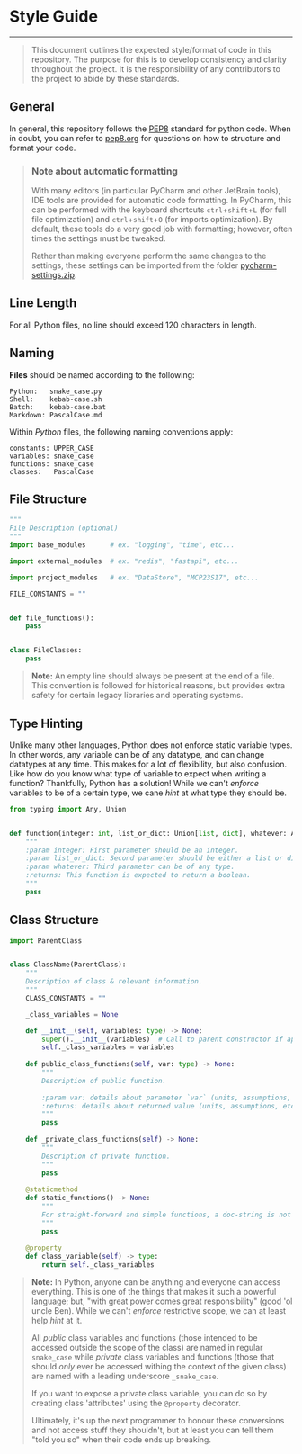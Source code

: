 # Style Guide

---

> This document outlines the expected style/format of code in this repository. The purpose for this is to develop consistency and clarity throughout the project. It is the responsibility of any contributors to the project to abide by these standards.

## General

In general, this repository follows the [PEP8](https://peps.python.org/pep-0008/) standard for python code. When in doubt, you can refer to [pep8.org](https://pep8.org/) for questions on how to structure and format your code.

> ### Note about automatic formatting
> With many editors (in particular PyCharm and other JetBrain tools), IDE tools are provided for automatic code formatting. In PyCharm, this can be performed with the keyboard shortcuts `ctrl`+`shift`+`L` (for full file optimization) and `ctrl`+`shift`+`O` (for imports optimization). By default, these tools do a very good job with formatting; however, often times the settings must be tweaked.
> 
> Rather than making everyone perform the same changes to the settings, these settings can be imported from the folder [pycharm-settings.zip](pycharm-settings.zip).

## Line Length
For all Python files, no line should exceed 120 characters in length.

## Naming

**Files** should be named according to the following:
```
Python:   snake_case.py
Shell:    kebab-case.sh
Batch:    kebab-case.bat
Markdown: PascalCase.md
```

Within _Python_ files, the following naming conventions apply:
```
constants: UPPER_CASE
variables: snake_case
functions: snake_case
classes:   PascalCase
```

## File Structure

```python
"""
File Description (optional)
"""
import base_modules      # ex. "logging", "time", etc...

import external_modules  # ex. "redis", "fastapi", etc...

import project_modules   # ex. "DataStore", "MCP23S17", etc...

FILE_CONSTANTS = ""


def file_functions():
    pass


class FileClasses:
    pass

```

> **Note:** An empty line should always be present at the end of a file. This convention is followed for historical reasons, but provides extra safety for certain legacy libraries and operating systems.

## Type Hinting

Unlike many other languages, Python does not enforce static variable types. In other words, any variable can be of any datatype, and can change datatypes at any time. This makes for a lot of flexibility, but also confusion. Like how do you know what type of variable to expect when writing a function? Thankfully, Python has a solution! While we can't _enforce_ variables to be of a certain type, we cane _hint_ at what type they should be.

```python
from typing import Any, Union


def function(integer: int, list_or_dict: Union[list, dict], whatever: Any) -> bool:
    """
    :param integer: First parameter should be an integer.
    :param list_or_dict: Second parameter should be either a list or dictionary.
    :param whatever: Third parameter can be of any type.
    :returns: This function is expected to return a boolean.
    """
    pass
```

## Class Structure

```python
import ParentClass


class ClassName(ParentClass):
    """
    Description of class & relevant information.
    """
    CLASS_CONSTANTS = ""

    _class_variables = None

    def __init__(self, variables: type) -> None:
        super().__init__(variables)  # Call to parent constructor if applicable
        self._class_variables = variables
    
    def public_class_functions(self, var: type) -> None:
        """
        Description of public function.
        
        :param var: details about parameter `var` (units, assumptions, etc...)
        :returns: details about returned value (units, assumptions, etc...)
        """
        pass
        
    def _private_class_functions(self) -> None:
        """
        Description of private function.
        """
        pass
    
    @staticmethod
    def static_functions() -> None:
        """
        For straight-forward and simple functions, a doc-string is not always necessary.
        """
        pass
    
    @property
    def class_variable(self) -> type:
        return self._class_variables
```

> **Note:** In Python, anyone can be anything and everyone can access everything. This is one of the things that makes it such a powerful language; but, "with great power comes great responsibility" (good 'ol uncle Ben). While we can't _enforce_ restrictive scope, we can at least help _hint_ at it.
> 
> All _public_ class variables and functions (those intended to be accessed outside the scope of the class) are named in regular `snake_case` while _private_ class variables and functions (those that should _only_ ever be accessed withing the context of the given class) are named with a leading underscore `_snake_case`.
> 
> If you want to expose a private class variable, you can do so by creating class 'attributes' using the `@property` decorator.
> 
> Ultimately, it's up the next programmer to honour these conversions and not access stuff they shouldn't, but at least you can tell them "told you so" when their code ends up breaking.
